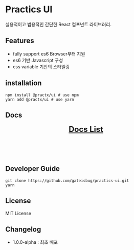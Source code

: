 # Practics UI
실용적이고 범용적인 간단한 React 컴포넌트 라이브러리.

## Features
- fully support es6 Browser부터 지원
- es6 기반 Javascript 구성
- css variable 기반의 스타일링

## installation
```shell
npm install @practx/ui # use npm
yarn add @practx/ui # use yarn
```

## Docs
<header style='font-size: 24px; font-weight: 700;'>
<a href='https://github.com/gateisbug/practx-ui/blob/main/docs/index.md'>Docs List</a>
</header>

## Developer Guide
```shell
git clone https://github.com/gateisbug/practics-ui.git
yarn
```

## License
MIT License

## Changelog
- 1.0.0-alpha : 최초 배포